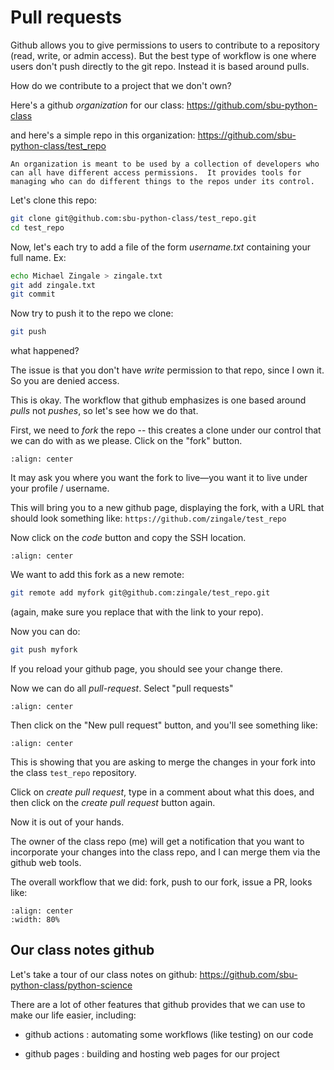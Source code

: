 # Pull requests

Github allows you to give permissions to users to contribute to a
repository (read, write, or admin access).  But the best type of workflow
is one where users don't push directly to the git repo.  Instead it is based
around pulls.

How do we contribute to a project that we don't own?

Here's a github *organization* for our class: https://github.com/sbu-python-class

and here's a simple repo in this organization: https://github.com/sbu-python-class/test_repo

```{note}
An organization is meant to be used by a collection of developers who
can all have different access permissions.  It provides tools for
managing who can do different things to the repos under its control.
```

Let's clone this repo:

```bash
git clone git@github.com:sbu-python-class/test_repo.git
cd test_repo
```

Now, let's each try to add a file of the form *username.txt* containing
your full name.  Ex:

```bash
echo Michael Zingale > zingale.txt
git add zingale.txt
git commit
```

Now try to push it to the repo we clone:

```bash
git push
```

what happened?

The issue is that you don't have *write* permission to that repo,
since I own it.  So you are denied access.

This is okay.  The workflow that github emphasizes is one based around
*pulls* not *pushes*, so let's see how we do that.

First, we need to *fork* the repo -- this creates a clone under our
control that we can do with as we please.  Click on the "fork" button.

```{image} github-fork.png
:align: center
```

It may ask you where you want the fork to live&mdash;you want it to live
under your profile / username.

This will bring you to a new github page, displaying the fork, with a
URL that should look something like: ``https://github.com/zingale/test_repo``

Now click on the *code* button and copy the SSH location.

```{image} github-copy-ssh.png
:align: center
```

We want to add this fork as a new remote:

```bash
git remote add myfork git@github.com:zingale/test_repo.git
```

(again, make sure you replace that with the link to your repo).

Now you can do:

```bash
git push myfork
```

If you reload your github page, you should see your change there.

Now we can do all *pull-request*.  Select "pull requests"

```{image} github-pr.png
:align: center
```

Then click on the "New pull request" button, and you'll see something like:

```{image} github-pr2.png
:align: center
```

This is showing that you are asking to merge the changes in your fork into the
class ``test_repo`` repository.

Click on *create pull request*, type in a comment about what this does, and then click
on the *create pull request* button again.

Now it is out of your hands.

The owner of the class repo (me) will get a notification that you want
to incorporate your changes into the class repo, and I can merge them
via the github web tools.


The overall workflow that we did: fork, push to our fork, issue a PR, looks like:

```{image} github-workflow.png
:align: center
:width: 80%
```



## Our class notes github

Let's take a tour of our class notes on github: https://github.com/sbu-python-class/python-science

There are a lot of other features that github provides that we can use to make our life easier, including:

* github actions : automating some workflows (like testing) on our code

* github pages : building and hosting web pages for our project



